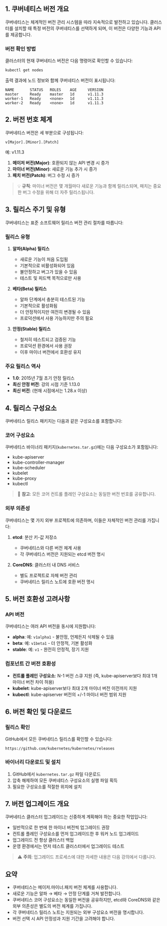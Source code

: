 ## 1. 쿠버네티스 버전 개요

쿠버네티스는 체계적인 버전 관리 시스템을 따라 지속적으로 발전하고 있습니다. 클러스터를 설치할 때 특정 버전의 쿠버네티스를 선택하게 되며, 이 버전은 다양한 기능과 API를 제공합니다.

### 버전 확인 방법

클러스터의 현재 쿠버네티스 버전은 다음 명령어로 확인할 수 있습니다:

```bash
kubectl get nodes
```

출력 결과에 노드 정보와 함께 쿠버네티스 버전이 표시됩니다:

```
NAME       STATUS   ROLES    AGE     VERSION
master     Ready    master   1d      v1.11.3
worker-1   Ready    <none>   1d      v1.11.3
worker-2   Ready    <none>   1d      v1.11.3
```

## 2. 버전 번호 체계

쿠버네티스 버전은 세 부분으로 구성됩니다:

```
v[Major].[Minor].[Patch]
```

예: v1.11.3

1. **메이저 버전(Major)**: 호환되지 않는 API 변경 시 증가
2. **마이너 버전(Minor)**: 새로운 기능 추가 시 증가
3. **패치 버전(Patch)**: 버그 수정 시 증가

> 💡 **규칙**: 마이너 버전은 몇 개월마다 새로운 기능과 함께 릴리스되며, 패치는 중요한 버그 수정을 위해 더 자주 릴리스됩니다.

## 3. 릴리스 주기 및 유형

쿠버네티스는 표준 소프트웨어 릴리스 버전 관리 절차를 따릅니다:

### 릴리스 유형

1. **알파(Alpha) 릴리스**
    - 새로운 기능이 처음 도입됨
    - 기본적으로 비활성화되어 있음
    - 불안정하고 버그가 있을 수 있음
    - 테스트 및 피드백 목적으로만 사용

2. **베타(Beta) 릴리스**
    - 알파 단계에서 충분히 테스트된 기능
    - 기본적으로 활성화됨
    - 더 안정적이지만 여전히 변경될 수 있음
    - 프로덕션에서 사용 가능하지만 주의 필요

3. **안정(Stable) 릴리스**
    - 철저히 테스트되고 검증된 기능
    - 프로덕션 환경에서 사용 권장
    - 이후 마이너 버전에서 호환성 유지

### 주요 릴리스 역사

- **1.0**: 2015년 7월 초기 안정 릴리스
- **최신 안정 버전**: 강의 시점 기준 1.13.0
- **최신 버전**: (현재 시점에서는 1.28.x 이상)

## 4. 릴리스 구성요소

쿠버네티스 릴리스 패키지는 다음과 같은 구성요소를 포함합니다:

### 코어 구성요소

쿠버네티스 바이너리 패키지(`kubernetes.tar.gz`)에는 다음 구성요소가 포함됩니다:

- kube-apiserver
- kube-controller-manager
- kube-scheduler
- kubelet
- kube-proxy
- kubectl

> 📝 **참고**: 모든 코어 컨트롤 플레인 구성요소는 동일한 버전 번호를 공유합니다.

### 외부 의존성

쿠버네티스는 몇 가지 외부 프로젝트에 의존하며, 이들은 자체적인 버전 관리를 가집니다:

1. **etcd**: 분산 키-값 저장소
    
    - 쿠버네티스와 다른 버전 체계 사용
    - 각 쿠버네티스 버전은 지원되는 etcd 버전 명시
2. **CoreDNS**: 클러스터 내 DNS 서비스
    
    - 별도 프로젝트로 자체 버전 관리
    - 쿠버네티스 릴리스 노트에 호환 버전 명시

## 5. 버전 호환성 고려사항

### API 버전

쿠버네티스는 여러 API 버전을 동시에 지원합니다:

- **alpha**: 예: `v1alpha1` - 불안정, 언제든지 삭제될 수 있음
- **beta**: 예: `v1beta1` - 더 안정적, 기본 활성화
- **stable**: 예: `v1` - 완전히 안정적, 장기 지원

### 컴포넌트 간 버전 호환성

- **컨트롤 플레인 구성요소**: N-1 버전 스큐 지원 (즉, kube-apiserver보다 최대 1개 마이너 버전 차이 허용)
- **kubelet**: kube-apiserver보다 최대 2개 마이너 버전 이전까지 지원
- **kubectl**: kube-apiserver 버전의 +/-1 마이너 버전 범위 지원

## 6. 버전 확인 및 다운로드

### 릴리스 확인

GitHub에서 모든 쿠버네티스 릴리스를 확인할 수 있습니다:

```
https://github.com/kubernetes/kubernetes/releases
```

### 바이너리 다운로드 및 설치

1. GitHub에서 `kubernetes.tar.gz` 파일 다운로드
2. 압축 해제하여 모든 쿠버네티스 구성요소의 실행 파일 획득
3. 필요한 구성요소를 적절한 위치에 설치

## 7. 버전 업그레이드 개요

쿠버네티스 클러스터 업그레이드는 신중하게 계획해야 하는 중요한 작업입니다:

- 일반적으로 한 번에 한 마이너 버전씩 업그레이드 권장
- 컨트롤 플레인 구성요소를 먼저 업그레이드한 후 워커 노드 업그레이드
- 업그레이드 전 항상 클러스터 백업
- 운영 환경에서는 먼저 테스트 클러스터에서 업그레이드 테스트

> ⚠️ **주의**: 업그레이드 프로세스에 대한 자세한 내용은 다음 강의에서 다룹니다.

## 요약

- 쿠버네티스는 메이저.마이너.패치 버전 체계를 사용합니다.
- 새로운 기능은 알파 → 베타 → 안정 단계를 거쳐 발전합니다.
- 쿠버네티스 코어 구성요소는 동일한 버전을 공유하지만, etcd와 CoreDNS와 같은 외부 의존성은 별도의 버전 체계를 가집니다.
- 각 쿠버네티스 릴리스 노트는 지원되는 외부 구성요소 버전을 명시합니다.
- 버전 선택 시 API 안정성과 지원 기간을 고려해야 합니다.